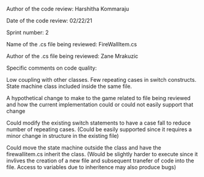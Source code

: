 Author of the code review: Harshitha Kommaraju

Date of the code review: 02/22/21

Sprint number: 2

Name of the .cs file being reviewed: FireWallItem.cs

Author of the .cs file being reviewed: Zane Mrakuzic

Specific comments on code quality: 

Low coupling with other classes. 
Few repeating cases in switch constructs. 
State machine class included inside the same file.

A hypothetical change to make to the game related to file being reviewed and how the current implementation could or could not easily support that change

Could modify the existing switch statements to have a case fall to reduce number of repeating cases.
(Could be easily supported since it requires a minor change in structure in the existing file)

Could move the state machine outside the class and have the firewallitem.cs inherit the class.
(Would be slightly harder to execute since it invlives the creation of a new file and subsequent tranefer of code into the file. Access to variables due to inheritence may also 
produce bugs)
